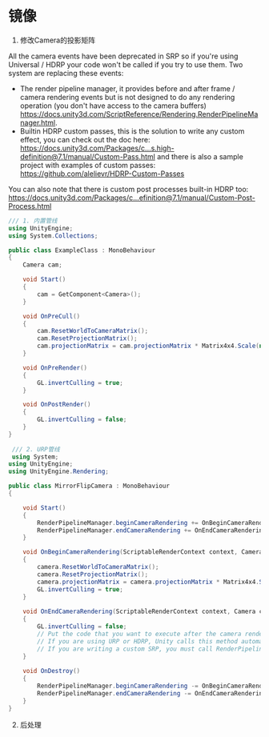 # 镜像
1. 修改Camera的投影矩阵

All the camera events have been deprecated in SRP so if you're using Universal / HDRP your code won't be called if you try to use them.
Two system are replacing these events:
- The render pipeline manager, it provides before and after frame / camera rendering events but is not designed to do any rendering operation (you don't have access to the camera buffers) https://docs.unity3d.com/ScriptReference/Rendering.RenderPipelineManager.html.
- Builtin HDRP custom passes, this is the solution to write any custom effect, you can check out the doc here: https://docs.unity3d.com/Packages/c...s.high-definition@7.1/manual/Custom-Pass.html and there is also a sample project with examples of custom passes: https://github.com/alelievr/HDRP-Custom-Passes

You can also note that there is custom post processes built-in HDRP too: https://docs.unity3d.com/Packages/c...efinition@7.1/manual/Custom-Post-Process.html


``` c#
/// 1. 内置管线
using UnityEngine;
using System.Collections;

public class ExampleClass : MonoBehaviour
{
    Camera cam;

    void Start()
    {
        cam = GetComponent<Camera>();
    }

    void OnPreCull()
    {
        cam.ResetWorldToCameraMatrix();
        cam.ResetProjectionMatrix();
        cam.projectionMatrix = cam.projectionMatrix * Matrix4x4.Scale(new Vector3(1, -1, 1));
    }

    void OnPreRender()
    {
        GL.invertCulling = true;
    }

    void OnPostRender()
    {
        GL.invertCulling = false;
    }
}
 
 /// 2. URP管线
 using System;
using UnityEngine;
using UnityEngine.Rendering;

public class MirrorFlipCamera : MonoBehaviour
{

    void Start()
    {
        RenderPipelineManager.beginCameraRendering += OnBeginCameraRendering;
        RenderPipelineManager.endCameraRendering += OnEndCameraRendering;
    }

    void OnBeginCameraRendering(ScriptableRenderContext context, Camera camera)
    {
        camera.ResetWorldToCameraMatrix();
        camera.ResetProjectionMatrix();
        camera.projectionMatrix = camera.projectionMatrix * Matrix4x4.Scale(new Vector3(-1, 1, 1));
        GL.invertCulling = true;
    }
    
    void OnEndCameraRendering(ScriptableRenderContext context, Camera camera)
    {
        GL.invertCulling = false;
        // Put the code that you want to execute after the camera renders here
        // If you are using URP or HDRP, Unity calls this method automatically
        // If you are writing a custom SRP, you must call RenderPipeline.EndCameraRendering
    }
    
    void OnDestroy()
    {
        RenderPipelineManager.beginCameraRendering -= OnBeginCameraRendering;
        RenderPipelineManager.endCameraRendering -= OnEndCameraRendering;
    }
}
```
2. 后处理

